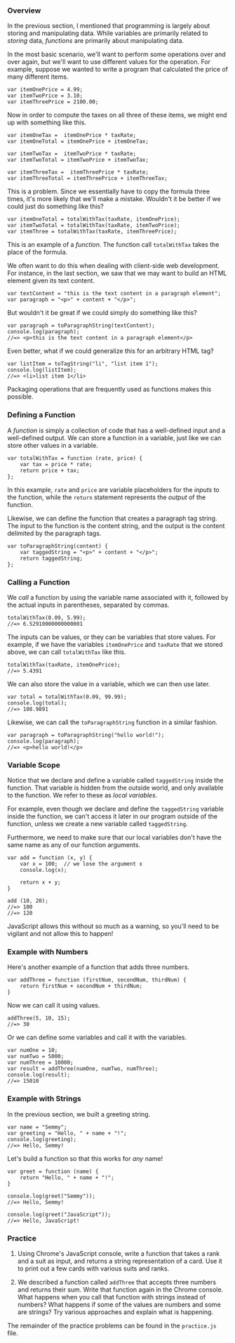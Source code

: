 ### Overview

In the previous section, I mentioned that programming is largely about storing
and manipulating data. While variables are primarily related to _storing_ data,
_functions_ are primarily about manipulating data.

In the most basic scenario, we'll want to perform some operations over and over
again, but we'll want to use different values for the operation. For example,
suppose we wanted to write a program that calculated the price of many different
items.

    var itemOnePrice = 4.99;
    var itemTwoPrice = 3.10;
    var itemThreePrice = 2100.00;

Now in order to compute the taxes on all three of these items, we might end up
with something like this.

    var itemOneTax =  itemOnePrice * taxRate;
    var itemOneTotal = itemOnePrice + itemOneTax;

    var itemTwoTax =  itemTwoPrice * taxRate;
    var itemTwoTotal = itemTwoPrice + itemTwoTax;

    var itemThreeTax =  itemThreePrice * taxRate;
    var itemThreeTotal = itemThreePrice + itemThreeTax;

This is a problem. Since we essentially have to copy the formula three times,
it's more likely that we'll make a mistake. Wouldn't it be better if we could
just do something like this?

    var itemOneTotal = totalWithTax(taxRate, itemOnePrice);
    var itemTwoTotal = totalWithTax(taxRate, itemTwoPrice);
    var itemThree = totalWithTax(taxRate, itemThreePrice);

This is an example of a _function_. The function call `totalWithTax` takes the
place of the formula.

We often want to do this when dealing with client-side web development. For
instance, in the last section, we saw that we may want to build an HTML element
given its text content.

    var textContent = "this is the text content in a paragraph element";
    var paragraph = "<p>" + content + "</p>";

But wouldn't it be great if we could simply do something like this?

    var paragraph = toParagraphString(textContent);
    console.log(paragraph);
    //=> <p>this is the text content in a paragraph element</p>

Even better, what if we could generalize this for an arbitrary HTML tag?

    var listItem = toTagString("li", "list item 1");
    console.log(listItem);
    //=> <li>list item 1</li>

Packaging operations that are frequently used as functions makes this possible.

### Defining a Function

A _function_ is simply a collection of code that has a well-defined input and a
well-defined output. We can store a function in a variable, just like we can
store other values in a variable.

    var totalWithTax = function (rate, price) {
        var tax = price * rate;
        return price + tax;
    };

In this example, `rate` and `price` are variable placeholders for the _inputs_
to the function, while the `return` statement represents the _output_ of the
function.

Likewise, we can define the function that creates a paragraph tag string. The
input to the function is the content string, and the output is the content
delimited by the paragraph tags.

    var toParagraphString(content) {
        var taggedString = "<p>" + content + "</p>";
        return taggedString;
    };

### Calling a Function

We _call_ a function by using the variable name associated with it, followed by
the actual inputs in parentheses, separated by commas.

    totalWithTax(0.09, 5.99);
    //=> 6.52910000000000001

The inputs can be values, or they can be variables that store values. For
example, if we have the variables `itemOnePrice` and `taxRate` that we stored
above, we can call `totalWithTax` like this.

    totalWithTax(taxRate, itemOnePrice);
    //=> 5.4391

We can also store the value in a variable, which we can then use later.

    var total = totalWithTax(0.09, 99.99);
    console.log(total);
    //=> 108.9891

Likewise, we can call the `toParagraphString` function in a similar fashion.

    var paragraph = toParagraphString("hello world!");
    console.log(paragraph);
    //=> <p>hello world!</p>

### Variable Scope

Notice that we declare and define a variable called `taggedString` inside the
function. That variable is hidden from the outside world, and only available to
the function. We refer to these as _local variables_.

For example, even though we declare and define the `taggedString` variable
inside the function, we can't access it later in our program outside of the
function, unless we create a new variable called `taggedString`.

Furthermore, we need to make sure that our local variables don't have the same
name as any of our function arguments.

    var add = function (x, y) {
        var x = 100;  // we lose the argument x
        console.log(x);

        return x + y;
    }

    add (10, 20);
    //=> 100
    //=> 120

JavaScript allows this without so much as a warning, so you'll need to be
vigilant and not allow this to happen!

### Example with Numbers

Here's another example of a function that adds three numbers.

    var addThree = function (firstNum, secondNum, thirdNum) {
        return firstNum + secondNum + thirdNum;
    }

Now we can call it using values.

    addThree(5, 10, 15);
    //=> 30

Or we can define some variables and call it with the variables.

    var numOne = 10;
    var numTwo = 5000;
    var numThree = 10000;
    var result = addThree(numOne, numTwo, numThree);
    console.log(result);
    //=> 15010

### Example with Strings

In the previous section, we built a greeting string.

    var name = "Semmy";
    var greeting = "Hello, " + name + "!";
    console.log(greeting);
    //=> Hello, Semmy!

Let's build a function so that this works for _any_ name!

    var greet = function (name) {
        return "Hello, " + name + "!";
    }

    console.log(greet("Semmy"));
    //=> Hello, Semmy!

    console.log(greet("JavaScript"));
    //=> Hello, JavaScript!

### Practice

1. Using Chrome's JavaScript console, write a function that takes a rank and a
suit as input, and returns a string representation of a card. Use it to print
out a few cards with various suits and ranks.

2. We described a function called `addThree` that accepts three numbers and
returns their sum. Write that function again in the Chrome console. What happens
when you call that function with strings instead of numbers? What happens if
some of the values are numbers and some are strings?  Try various approaches and
explain what is happening.

The remainder of the practice problems can be found in the `practice.js` file.



